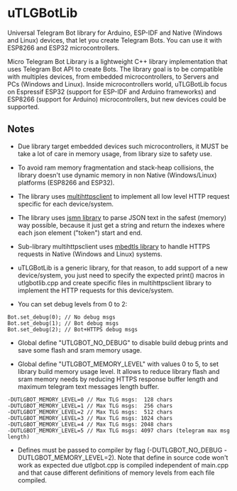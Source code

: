 # uTLGBotLib
Universal Telegram Bot library for Arduino, ESP-IDF and Native (Windows and Linux) devices, that let you create Telegram Bots. You can use it with ESP8266 and ESP32 microcontrollers.

Micro Telegram Bot Library is a lightweight C++ library implementation that uses Telegram Bot API to create Bots. The library goal is to be compatible with multiples devices, from embedded microcontrollers, to Servers and PCs (Windows and Linux). Inside microcontrollers world, uTLGBotLib focus on Espressif ESP32 (support for ESP-IDF and Arduino frameworks) and ESP8266 (support for Arduino) microcontrollers, but new devices could be supported.

## Notes

- Due library target embedded devices such microcontrollers, it MUST be take a lot of care in memory usage, from library size to safety use.

- To avoid ram memory fragmentation and stack-heap collisions, the library doesn't use dynamic memory in non Native (Windows/Linux) platforms (ESP8266 and ESP32).

- The library uses [multihttpsclient](https://github.com/J-Rios/multihttpsclient) to implement all low level HTTP request specific for each device/system.

- The library uses [jsmn library](https://github.com/zserge/jsmn) to parse JSON text in the safest (memory) way possible, because it just get a string and return the indexes where each json element ("token") start and end.

- Sub-library multihttpsclient uses [mbedtls library](https://github.com/ARMmbed/mbedtls) to handle HTTPS requests in Native (Windows and Linux) systems.

- uTLGBotLib is a generic library, for that reason, to add support of a new device/system, you just need to specify the expected print() macros in utlgbotlib.cpp and create specific files in multihttpsclient library to implement the HTTP requests for this device/system.

- You can set debug levels from 0 to 2:
```
Bot.set_debug(0); // No debug msgs
Bot.set_debug(1); // Bot debug msgs
Bot.set_debug(2); // Bot+HTTPS debug msgs
```

- Global define "UTLGBOT_NO_DEBUG" to disable build debug prints and save some flash and sram memory usage.

- Global define "UTLGBOT_MEMORY_LEVEL" with values 0 to 5, to set library build memory usage level. It allows to reduce library flash and sram memory needs by reducing HTTPS response buffer length and maximum telegram text messages length buffer. 
```
-DUTLGBOT_MEMORY_LEVEL=0 // Max TLG msgs:  128 chars
-DUTLGBOT_MEMORY_LEVEL=1 // Max TLG msgs:  256 chars
-DUTLGBOT_MEMORY_LEVEL=2 // Max TLG msgs:  512 chars
-DUTLGBOT_MEMORY_LEVEL=3 // Max TLG msgs: 1024 chars
-DUTLGBOT_MEMORY_LEVEL=4 // Max TLG msgs: 2048 chars
-DUTLGBOT_MEMORY_LEVEL=5 // Max TLG msgs: 4097 chars (telegram max msg length)
```

- Defines must be passed to compiler by flag (-DUTLGBOT_NO_DEBUG -DUTLGBOT_MEMORY_LEVEL=2). Note that define in source code won't work as expected due utlgbot.cpp is compiled independent of main.cpp and that cause different definitions of memory levels from each file compiled.
